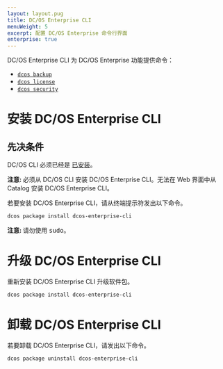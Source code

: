 ```yaml
---
layout: layout.pug
title: DC/OS Enterprise CLI
menuWeight: 5
excerpt: 配置 DC/OS Enterprise 命令行界面
enterprise: true
---
```


DC/OS Enterprise CLI 为 DC/OS Enterprise 功能提供命令：

- [`dcos backup`](/cn/1.11/cli/command-reference/dcos-backup/)
- [`dcos license`](/cn/1.11/cli/command-reference/dcos-license/)
- [`dcos security`](/cn/1.11/cli/command-reference/dcos-security/)

# <a name="ent-cli-install"></a>安装 DC/OS Enterprise CLI

## 先决条件

DC/OS CLI 必须已经是 [已安装](/cn/1.11/cli/install/)。

<p class="message--note"><strong>注意: </strong> 必须从 DC/OS CLI 安装 DC/OS Enterprise CLI。无法在 Web 界面中从 Catalog 安装 DC/OS Enterprise CLI。</p>

若要安装 DC/OS Enterprise CLI，请从终端提示符发出以下命令。

```bash
dcos package install dcos-enterprise-cli
```

<p class="message--note"><strong>注意: </strong> 请勿使用 <tt>sudo</tt>。</p>


# <a name="ent-cli-upgrade"></a>升级 DC/OS Enterprise CLI

重新安装 DC/OS Enterprise CLI 升级软件包。

```bash
dcos package install dcos-enterprise-cli
```

# <a name="ent-cli-uninstall"></a>卸载 DC/OS Enterprise CLI

若要卸载 DC/OS Enterprise CLI，请发出以下命令。

```bash
dcos package uninstall dcos-enterprise-cli
```
